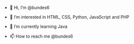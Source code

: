 - 👋 Hi, I’m @bundes6

- 👀 I’m interested in HTML, CSS, Python, JavaScript and PHP 
- 🌱 I’m currently learning Java

- 📫 How to reach me @bundes6

<!---
bundes6/bundes6 is a ✨ special ✨ repository because its `README.md` (this file) appears on your GitHub profile.
You can click the Preview link to take a look at your changes.
--->
